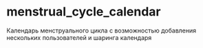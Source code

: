 # menstrual_cycle_calendar
Календарь менструального цикла с возможностью добавления нескольких пользователей и шаринга календаря
